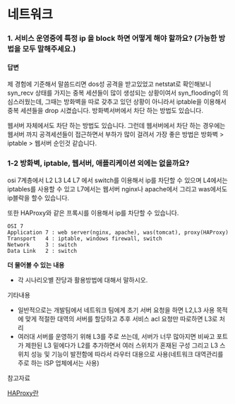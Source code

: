 네트워크
==========================

### 1. 서비스 운영중에 특정 ip 을 block 하면 어떻게 해야 할까요? (가능한 방법을 모두 말해주세요.)

#### 답변

제 경험에 기준해서 말씀드리면 dos성 공격을 받고있었고 netstat로 확인해보니 syn_recv 상태를 가지는 중복 세션들이 많이 생성되는 상황이여서 syn_flooding이 의심스러웠는데, 그때는 방화벽을 따로 갖추고 있던 상황이 아니라서 iptable을 이용해서 중복 세션들을 drop 시켰습니다. 
방화벽서버에서 차단 하는 방법도 있습니다.

웹서버 자체에서도 차단 하는 방법도 있습니다. 그런데 웹서버에서 차단 하는 경우에는 웹서버 까지 공격세션들이 접근하면서 부하가 많이 걸려서 가장 좋은 방법은 방화벽 > iptable > 웹서버 순인것 같습니다.

### 1-2 방화벽, iptable, 웹서버, 애플리케이션 외에는 없을까요?

osi 7계층에서 L2 L3 L4 L7 에서 switch를 이용해서 ip를 차단할 수 있으며 L4에서는 iptables를 사용할 수 있고 L7에서는 웹서버 nginx나 apache에서 그리고 was에서도 ip블락을 할수 있습니다.

또한 HAProxy와 같은 프록시를 이용해서 ip를 차단할 수 있습니다.


    OSI 7 
    Application 7 : web server(nginx, apache), was(tomcat), proxy(HAProxy)
    Transport   4 : iptable, windows firewall, switch
    Network     3 : switch
    Data Link   2 : switch

**더 물어볼 수 있는 내용**

- 각 시나리오별 잔당과 활용방법에 대해서 말하시오.

기타내용
- 일반적으로는 개발팀에서 네트워크 팀에게 초기 서버 요청을 하면 L2,L3 사용 목적에 맞게 적절한 대역의 서버를 할당하고 추후 서비스 acl 요청만 따로하면 L3로 처리 
-  여러대 서버를 운영하기 위해 L3를 주로 쓰는데, 서버가 너무 많아지면 비싸고 포트가 제한된 L3 밑에다가 L2를 추가하면서 여러 스위치가 혼재된 구성 그리고 L3 스위치 성능 및 기능이 발전함에 따라서 라우터 대용으로 사용(네트워크 대역관리를 주로 하는 ISP 업체에서는 사용) 

참고자료 

[HAProxy란](http://d2.naver.com/helloworld/284659m)